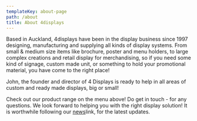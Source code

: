 ```yaml
---
templateKey: about-page
path: /about
title: About 4displays
---
```

Based in Auckland, 4displays have been in the display business since 1997 designing, manufacturing and supplying all kinds of display systems. From small & medium size items like brochure, poster and menu holders, to large complex creations and retail display for merchandising, so if you need some kind of signage, custom made unit, or something to hold your promotional material, you have come to the right place!

John, the founder and director of 4 Displays is ready to help in all areas of custom and ready made displays, big or small!

Check out our product range on the menu above! Do get in touch - for any questions. We look forward to helping you with the right display solution! It is worthwhile following our [news](http://www.4displays.co.nz/news/)link, for the latest updates.
